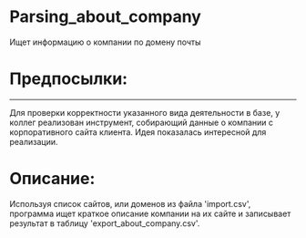# Parsing_about_company
Ищет информацию о компании по домену почты

# Предпосылки:
----------
Для проверки корректности указанного вида деятельности в базе, у коллег реализован инструмент, собирающий данные о компании с корпоративного сайта клиента. Идея показалась интересной для реализации.

# Описание:
Используя список сайтов, или доменов из файла 'import.csv', программа ищет краткое описание компании на их сайте и записывает результат в таблицу 'export_about_company.csv'.
